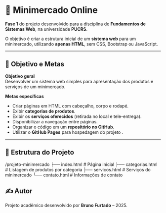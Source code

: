 # 🛒 Minimercado Online

**Fase 1** do projeto desenvolvido para a disciplina de **Fundamentos de Sistemas Web**, na universidade **PUCRS**.  

O objetivo é criar a estrutura inicial de um **sistema web** para um minimercado, utilizando **apenas HTML**, sem CSS, Bootstrap ou JavaScript.

---

## 🎯 Objetivo e Metas

**Objetivo geral**  
Desenvolver um sistema web simples para apresentação dos produtos e serviços de um minimercado.

**Metas específicas**
- Criar páginas em HTML com cabeçalho, corpo e rodapé.  
- Exibir **categorias de produtos**.  
- Exibir os **serviços oferecidos** (retirada no local e tele-entrega).  
- Disponibilizar a navegação entre páginas.  
- Organizar o código em um **repositório no GitHub**.
- Utilizar o **GitHub Pages** para hospedagem do projeto .  
  
---

## 📂 Estrutura do Projeto

/projeto-minimercado
├── index.html # Página inicial
├── categorias.html # Listagem de produtos por categoria
├── servicos.html # Serviços do minimercado
└── contato.html # Informações de contato


## ✍️ Autor

Projeto acadêmico desenvolvido por **Bruno Furtado** – 2025.


